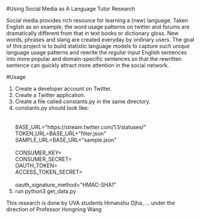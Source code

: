#Using Social Media as A Language Tutor Research

Social media provides rich resource for learning a (new) language. Taken English as an example, the word usage patterns on twitter and forums are dramatically different from that in text books or dictionary gloss. New words, phrases and slang are created everyday by ordinary users. The goal of this project is to build statistic language models to capture such unique language usage patterns and rewrite the *regular* input English sentences into more popular and domain-specific sentences so that the rewritten sentence can quickly attract more attention in the social network.





#Usage
<ol>
<li>Create a developer account on Twitter. </li>
<li>Create a Twitter application.</li>
<li>Create a file called constants.py in the same directory.</li>

<li>constants.py should look like:</li>
<br/><br/>
BASE_URL="https://stream.twitter.com/1.1/statuses/"<br/>
TOKEN_URL=BASE_URL+"filter.json"<br/>
SAMPLE_URL=BASE_URL+"sample.json"<br/>
<br/>
CONSUMER_KEY=<consumer key><br/>
CONSUMER_SECRET=<consumer secret><br/>
OAUTH_TOKEN=<oauth token><br/>
ACCESS_TOKEN_SECRET=<access token secret><br/>
<br/>
oauth_signature_method="HMAC-SHA1"
 
 
 <li>run python3 get_data.py</li>
</ol>



This research is done by UVA students Himanshu Ojha, ... under the direction of Professor Hongning Wang
 